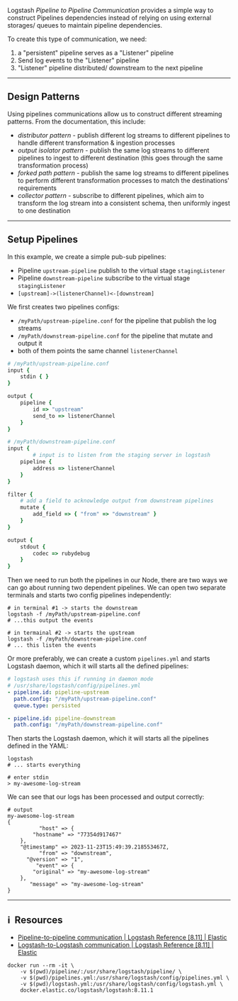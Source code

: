 
Logstash *Pipeline to Pipeline Communication* provides a simple way to construct Pipelines dependencies instead of relying on using external storages/ queues to maintain pipeline dependencies.

To create this type of communication, we need:
1. a "persistent" pipeline serves as a "Listener" pipeline
2. Send log events to the "Listener" pipeline
3. "Listener" pipeline distributed/ downstream to the next pipeline

---
## Design Patterns

Using pipelines communications allow us to construct different streaming patterns. From the documentation, this include:

- *distributor pattern* - publish different log streams to different pipelines to handle different transformation & ingestion processes
- *output isolator pattern* - publish the same log streams to different pipelines to ingest to different destination (this goes through the same transformation process)
- *forked path pattern* - publish the same log streams to different pipelines to perform different transformation processes to match the destinations' requirements
- *collector pattern* - subscribe to different pipelines, which aim to transform the log stream into a consistent schema, then uniformly ingest to one destination

---
## Setup Pipelines

In this example, we create a simple pub-sub pipelines:
- Pipeline `upstream-pipeline` publish to the virtual stage `stagingListener`
- Pipeline `downstream-pipeline` subscribe to the virtual stage `stagingListener`
- `[upstream]->(listenerChannel)<-[downstream]`


We first creates two pipelines configs:
- `/myPath/upstream-pipeline.conf` for the pipeline that publish the log streams
- `/myPath/downstream-pipeline.conf` for the pipeline that mutate and output it
- both of them points the same channel `listenerChannel`

```ruby
# /myPath/upstream-pipeline.conf
input {
    stdin { }
}

output {
	pipeline {
		id => "upstream"
		send_to => listenerChannel
	}
}
```

```ruby
# /myPath/downstream-pipeline.conf
input {
		# input is to listen from the staging server in logstash
    pipeline {
        address => listenerChannel
    }
}

filter {
    # add a field to acknowledge output from downstream pipelines
    mutate {
        add_field => { "from" => "downstream" }
    }
}

output {
	stdout {
        codec => rubydebug
    }
}
```


Then we need to run both the pipelines in our Node, there are two ways we can go about running two dependent pipelines. We can open two separate terminals and starts two config pipelines independently:

```shell
# in terminal #1 -> starts the downstream
logstash -f /myPath/upstream-pipeline.conf
# ...this output the events

# in termainal #2 -> starts the upstream
logstash -f /myPath/downstream-pipeline.conf
# ... this listen the events
```

Or more preferably, we can create a custom `pipelines.yml` and starts Logstash daemon, which it will starts all the defined pipelines:

```yml
# logstash uses this if running in daemon mode
# /usr/share/logstash/config/pipelines.yml
- pipeline.id: pipeline-upstream
  path.config: "/myPath/upstream-pipeline.conf"
  queue.type: persisted

- pipeline.id: pipeline-downstream
  path.config: "/myPath/downstream-pipeline.conf"
```

Then starts the Logstash daemon, which it will starts all the pipelines defined in the YAML:

```shell
logstash
# ... starts everything

# enter stdin
> my-awesome-log-stream
```

We can see that our logs has been processed and output correctly:

```shell
# output
my-awesome-log-stream
{
          "host" => {
        "hostname" => "77354d917467"
    },
    "@timestamp" => 2023-11-23T15:49:39.218553467Z,
          "from" => "downstream",
      "@version" => "1",
         "event" => {
        "original" => "my-awesome-log-stream"
    },
       "message" => "my-awesome-log-stream"
}
```

---
## ℹ️  Resources

- [Pipeline-to-pipeline communication | Logstash Reference [8.11] | Elastic](https://www.elastic.co/guide/en/logstash/8.11/pipeline-to-pipeline.html#distributor-pattern)
- [Logstash-to-Logstash communication | Logstash Reference [8.11] | Elastic](https://www.elastic.co/guide/en/logstash/8.11/ls-to-ls.html)



```shell
docker run --rm -it \
    -v $(pwd)/pipeline/:/usr/share/logstash/pipeline/ \
    -v $(pwd)/pipelines.yml:/usr/share/logstash/config/pipelines.yml \
    -v $(pwd)/logstash.yml:/usr/share/logstash/config/logstash.yml \
    docker.elastic.co/logstash/logstash:8.11.1
```
